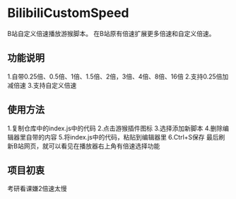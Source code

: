 # BilibiliCustomSpeed
B站自定义倍速播放游猴脚本。
在B站原有倍速扩展更多倍速和自定义倍速。
## 功能说明
1.自带0.25倍、0.5倍、1倍、1.5倍、2倍，3倍、4倍、8倍、16倍
2.支持0.25倍加减倍速
3.支持自定义倍速
## 使用方法
1.复制仓库中的index.js中的代码
2.点击游猴插件图标
3.选择添加新脚本
4.删除编辑器里自带的内容
5.将index.js中的代码，粘贴到编辑器里
6.Ctrl+S保存
最后刷新B站网页，就可以看见在播放器右上角有倍速选择功能
## 项目初衷
考研看课嫌2倍速太慢
